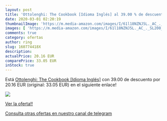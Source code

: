 ```yaml
---
layout: post
title: 'Ottolenghi: The Cookbook [Idioma Inglés] al 39.00 % de descuento'
date: 2020-03-01 02:20:19
thumbnailImage: 'https://m.media-amazon.com/images/I/61l18NZNJ5L._AC_._SL200_.jpg'
images: [ 'https://m.media-amazon.com/images/I/61l18NZNJ5L._AC_._SL200_.jpg' ]
comments: true
category: ofertas
author: ring
slug: 160774418X
description:
actualPrice: 20.16 EUR
comparePrice: 33.05 EUR
inStock: true
---
```


Está [Ottolenghi: The Cookbook [Idioma Inglés]](https://www.amazon.com/dp/160774418X/?tag=redken08-20) con 39.00 de descuento por 20.16 EUR (original: 33.05 EUR) en el siguiente enlace!

[![](https://m.media-amazon.com/images/I/61l18NZNJ5L._AC_._SL200_.jpg)](https://www.amazon.com/dp/160774418X/?tag=redken08-20)

[Ver la oferta!!](https://www.amazon.com/dp/160774418X/?tag=redken08-20)

[Consulta otras ofertas en nuestro canal de telegram](https://t.me/s/ofertas25)
